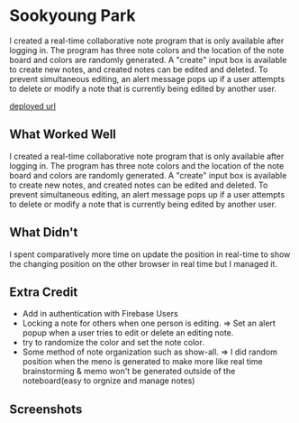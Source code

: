 # Sookyoung Park

I created a real-time collaborative note program that is only available after logging in. The program has three note colors and the location of the note board and colors are randomly generated. A "create" input box is available to create new notes, and created notes can be edited and deleted. To prevent simultaneous editing, an alert message pops up if a user attempts to delete or modify a note that is currently being edited by another user.

[deployed url](https://soolab3.onrender.com)

## What Worked Well
I created a real-time collaborative note program that is only available after logging in. The program has three note colors and the location of the note board and colors are randomly generated. A "create" input box is available to create new notes, and created notes can be edited and deleted. To prevent simultaneous editing, an alert message pops up if a user attempts to delete or modify a note that is currently being edited by another user.

## What Didn't
I spent comparatively more time on update the position in real-time to show the changing position on the other browser in real time but I managed it.

## Extra Credit
- Add in authentication with Firebase Users
- Locking a note for others when one person is editing. => Set an alert popup when a user tries to edit or delete an editing note.
- try to randomize the color and set the note color.
- Some method of note organization such as show-all. => I did random position when the meno is generated to make more like real time brainstorming & memo won't be generated outside of the noteboard(easy to orgnize and manage notes)

## Screenshots




